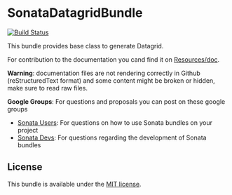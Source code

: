 SonataDatagridBundle
====================

[![Build Status](https://secure.travis-ci.org/sonata-project/SonataDatagridBundle.png?branch=master)](http://travis-ci.org/sonata-project/SonataDatagridBundle)

This bundle provides base class to generate Datagrid.

For contribution to the documentation you cand find it on [Resources/doc](https://github.com/sonata-project/SonataDatagridBundle/tree/master/Resources/doc).

**Warning**: documentation files are not rendering correctly in Github (reStructuredText format)
and some content might be broken or hidden, make sure to read raw files.

**Google Groups**: For questions and proposals you can post on these google groups

* [Sonata Users](https://groups.google.com/group/sonata-users): For questions on how to use Sonata bundles on your project
* [Sonata Devs](https://groups.google.com/group/sonata-devs): For questions regarding the development of Sonata bundles

License
-------

This bundle is available under the [MIT license](Resources/meta/LICENSE).
